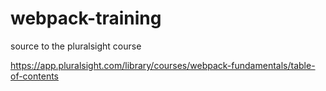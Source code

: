 # webpack-training
source to the pluralsight course

https://app.pluralsight.com/library/courses/webpack-fundamentals/table-of-contents

